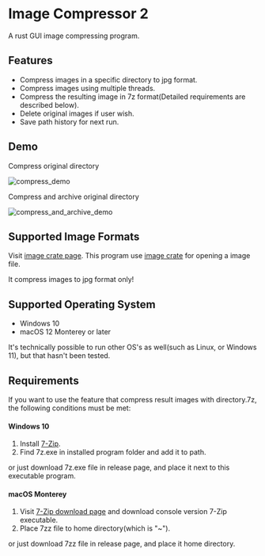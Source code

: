 # Image Compressor 2

A rust GUI image compressing program. 

## Features
- Compress images in a specific directory to jpg format.
- Compress images using multiple threads. 
- Compress the resulting image in 7z format(Detailed requirements are described below).
- Delete original images if user wish.
- Save path history for next run. 

## Demo

Compress original directory

![compress_demo](./examples/compress_demo.webp)


Compress and archive original directory

![compress_and_archive_demo](./examples/compress_and_archive_demo.webp)

## Supported Image Formats

Visit [image crate page](https://crates.io/crates/image). This program use [image crate](https://crates.io/crates/image) for opening a image file. 

It compress images to jpg format only! 

## Supported Operating System

- Windows 10
- macOS 12 Monterey or later

It's technically possible to run other OS's as well(such as Linux, or Windows 11), but that hasn't been tested.

## Requirements

If you want to use the feature that compress result images with directory.7z, the following conditions must be met:

#### Windows 10

1. Install [7-Zip](https://www.7-zip.org/).
2. Find 7z.exe in installed program folder and add it to path. 

or just download 7z.exe file in release page, and place it next to this executable program. 

#### macOS Monterey

1. Visit [7-Zip download page](https://www.7-zip.org/download.html) and download console version 7-Zip executable. 
2. Place 7zz file to home directory(which is "~").

or just download 7zz file in release page, and place it home directory. 
